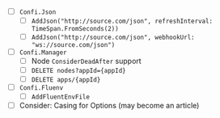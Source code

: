 - [ ] `Confi.Json` <VERSION>
    - [ ] `AddJson("http://source.com/json", refreshInterval: TimeSpan.FromSeconds(2))`
    - [ ] `AddJson("http://source.com/json", webhookUrl: "ws://source.com/json")`
- [ ] `Confi.Manager` <VERSION>
    - [ ] Node `ConsiderDeadAfter` support
    - [ ] `DELETE nodes?appId={appId}`
    - [ ] `DELETE apps/{appId}`
- [ ] `Confi.Fluenv` <VERSION>
    - [ ] `AddFluentEnvFile`
- [ ] Consider: Casing for Options (may become an article)